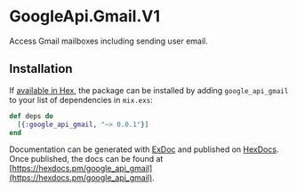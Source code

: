 # GoogleApi.Gmail.V1

Access Gmail mailboxes including sending user email.

## Installation

If [available in Hex](https://hex.pm/docs/publish), the package can be installed
by adding `google_api_gmail` to your list of dependencies in `mix.exs`:

```elixir
def deps do
  [{:google_api_gmail, "~> 0.0.1"}]
end
```

Documentation can be generated with [ExDoc](https://github.com/elixir-lang/ex_doc)
and published on [HexDocs](https://hexdocs.pm). Once published, the docs can
be found at [https://hexdocs.pm/google_api_gmail](https://hexdocs.pm/google_api_gmail).
